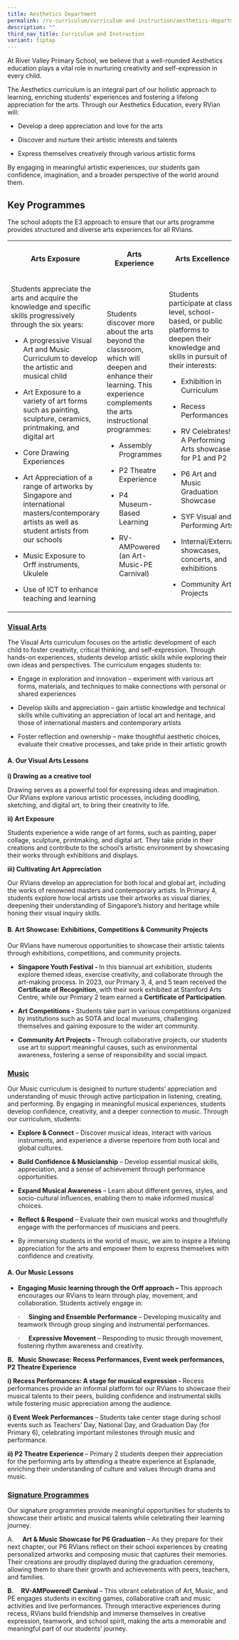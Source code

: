 ```yaml
---
title: Aesthetics Department
permalink: /rv-curriculum/curriculum-and-instruction/aesthetics-department/
description: ""
third_nav_title: Curriculum and Instruction
variant: tiptap
---
```

<p>At River Valley Primary School, we believe that a well-rounded Aesthetics
education plays a vital role in nurturing creativity and self-expression
in every child.</p>
<p>The Aesthetics curriculum is an integral part of our holistic approach
to learning, enriching students' experiences and fostering a lifelong appreciation
for the arts. Through our Aesthetics Education, every RVian will:</p>
<ul data-tight="true" class="tight">
<li>
<p>Develop a deep appreciation and love for the arts</p>
</li>
<li>
<p>Discover and nurture their artistic interests and talents</p>
</li>
<li>
<p>Express themselves creatively through various artistic forms</p>
</li>
</ul>
<p>By engaging in meaningful artistic experiences, our students gain confidence,
imagination, and a broader perspective of the world around them.</p>
<h2><strong>Key Programmes</strong></h2>
<p>The school adopts the E3 approach to ensure that our arts programme provides
structured and diverse arts experiences for all RVians.</p>
<table style="minWidth: 75px">
<colgroup>
<col>
<col>
<col>
</colgroup>
<tbody>
<tr>
<th rowspan="1" colspan="1">
<p>Arts Exposure</p>
</th>
<th rowspan="1" colspan="1">
<p>Arts Experience</p>
</th>
<th rowspan="1" colspan="1">
<p>Arts Excellence</p>
</th>
</tr>
<tr>
<td rowspan="1" colspan="1">
<p>Students appreciate the arts and acquire the knowledge and specific skills
progressively through the six years:</p>
<ul data-tight="true" class="tight">
<li>
<p>A progressive Visual Art and Music Curriculum to develop the artistic
and musical child</p>
</li>
<li>
<p>Art Exposure to a variety of art forms such as painting, sculpture, ceramics,
printmaking, and digital art</p>
</li>
<li>
<p>Core Drawing Experiences</p>
</li>
<li>
<p>Art Appreciation of a range of artworks by Singapore and international
masters/contemporary artists as well as student artists from our schools</p>
</li>
<li>
<p>Music Exposure to Orff instruments, Ukulele</p>
</li>
<li>
<p>Use of ICT to enhance teaching and learning</p>
</li>
</ul>
</td>
<td rowspan="1" colspan="1">
<p>Students discover more about the arts beyond the classroom, which will
deepen and enhance their learning. This experience complements the arts
instructional programmes:</p>
<ul data-tight="true" class="tight">
<li>
<p>Assembly Programmes</p>
</li>
<li>
<p>P2 Theatre Experience</p>
</li>
<li>
<p>P4 Museum-Based Learning</p>
</li>
<li>
<p>RV-AMPowered (an Art-Music-PE Carnival)</p>
</li>
</ul>
</td>
<td rowspan="1" colspan="1">
<p>Students participate at class level, school-based, or public platforms
to deepen their knowledge and skills in pursuit of their interests:</p>
<ul data-tight="true" class="tight">
<li>
<p>Exhibition in Curriculum</p>
</li>
<li>
<p>Recess Performances</p>
</li>
<li>
<p>RV Celebrates! A Performing Arts showcase for P1 and P2</p>
</li>
<li>
<p>P6 Art and Music Graduation Showcase</p>
</li>
<li>
<p>SYF Visual and Performing Arts</p>
</li>
<li>
<p>Internal/External showcases, concerts, and exhibitions</p>
</li>
<li>
<p>Community Art Projects</p>
</li>
</ul>
</td>
</tr>
</tbody>
</table>
<h3><strong><u>Visual Arts</u></strong></h3>
<p>The Visual Arts curriculum focuses on the artistic development of each
child to foster creativity, critical thinking, and self-expression. Through
hands-on experiences, students develop artistic skills while exploring
their own ideas and perspectives. The curriculum engages students to:</p>
<ul data-tight="true" class="tight">
<li>
<p>Engage in exploration and innovation – experiment with various art forms,
materials, and techniques to make connections with personal or shared experiences</p>
</li>
<li>
<p>Develop skills and appreciation – gain artistic knowledge and technical
skills while cultivating an appreciation of local art and heritage, and
those of international masters and contemporary artists</p>
</li>
<li>
<p>Foster reflection and ownership – make thoughtful aesthetic choices, evaluate
their creative processes, and take pride in their artistic growth</p>
</li>
</ul>
<h4><strong>A. Our Visual Arts Lessons</strong></h4>
<p><strong>i) Drawing as a creative tool</strong>
</p>
<p>Drawing serves as a powerful tool for expressing ideas and imagination.
Our RVians explore various artistic processes, including doodling, sketching,
and digital art, to bring their creativity to life.</p>
<p><strong>ii) Art Exposure</strong>
</p>
<p>Students experience a wide range of art forms, such as painting, paper
collage, sculpture, printmaking, and digital art. They take pride in their
creations and contribute to the school’s artistic environment by showcasing
their works through exhibitions and displays.</p>
<p><strong>iii) Cultivating Art Appreciation</strong>
</p>
<p>Our RVians develop an appreciation for both local and global art, including
the works of renowned masters and contemporary artists. In Primary 4, students
explore how local artists use their artworks as visual diaries, deepening
their understanding of Singapore’s history and heritage while honing their
visual inquiry skills.</p>
<p></p>
<p></p>
<h4><strong>B. Art Showcase: Exhibitions, Competitions &amp; Community Projects</strong></h4>
<p>Our RVians have numerous opportunities to showcase their artistic talents
through exhibitions, competitions, and community projects.</p>
<ul data-tight="true" class="tight">
<li>
<p><strong>Singapore Youth Festival - </strong>In this biannual art exhibition,
students explore themed ideas, exercise creativity, and collaborate through
the art-making process. In 2023, our Primary 3, 4, and 5 team received
the <strong>Certificate of Recognition</strong>, with their work exhibited
at Stamford Arts Centre, while our Primary 2 team earned a <strong>Certificate of Participation</strong>.</p>
</li>
<li>
<p><strong>Art Competitions - </strong>Students take part in various competitions
organized by institutions such as SOTA and local museums, challenging themselves
and gaining exposure to the wider art community.</p>
</li>
<li>
<p><strong>Community Art Projects - </strong>Through collaborative projects,
our students use art to support meaningful causes, such as environmental
awareness, fostering a sense of responsibility and social impact.</p>
<p></p>
</li>
</ul>
<h3><strong><u>Music</u></strong></h3>
<p>Our Music curriculum is designed to nurture students’ appreciation and
understanding of music through active participation in listening, creating,
and performing. By engaging in meaningful musical experiences, students
develop confidence, creativity, and a deeper connection to music. Through
our curriculum, students:</p>
<ul data-tight="true" class="tight">
<li>
<p><strong>Explore &amp; Connect</strong> – Discover musical ideas, interact
with various instruments, and experience a diverse repertoire from both
local and global cultures.</p>
</li>
<li>
<p><strong>Build Confidence &amp; Musicianship</strong> – Develop essential
musical skills, appreciation, and a sense of achievement through performance
opportunities.</p>
</li>
<li>
<p> <strong>Expand Musical Awareness</strong> – Learn about different genres,
styles, and socio-cultural influences, enabling them to make informed musical
choices.</p>
</li>
<li>
<p><strong>Reflect &amp; Respond</strong> – Evaluate their own musical works
and thoughtfully engage with the performances of musicians and peers.</p>
</li>
<li>
<p>By immersing students in the world of music, we aim to inspire a lifelong
appreciation for the arts and empower them to express themselves with confidence
and creativity.</p>
</li>
</ul>
<h4><strong>A. Our Music Lessons</strong></h4>
<ul data-tight="true" class="tight">
<li>
<p><strong>Engaging Music learning through the Orff approach – </strong>This
approach encourages our RVians to learn through play, movement, and collaboration.
Students actively engage in:</p>
<p>·&nbsp;&nbsp;&nbsp;&nbsp; <strong>Singing and Ensemble Performance</strong> –
Developing musicality and teamwork through group singing and instrumental
performances.</p>
<p>·&nbsp;&nbsp;&nbsp;&nbsp; <strong>Expressive Movement</strong> – Responding
to music through movement, fostering rhythm awareness and creativity.</p>
</li>
</ul>
<p><strong>B.&nbsp;&nbsp; Music Showcase: Recess Performances, Event week performances, P2 Theatre Experience</strong>
</p>
<p><strong>i)&nbsp;Recess Performances: A stage for musical expression - </strong>Recess
performances provide an informal platform for our RVians to showcase their
musical talents to their peers, building confidence and instrumental skills
while fostering music appreciation among the audience.</p>
<p><strong>i) Event Week Performances </strong>– Students take center stage
during school events such as Teachers’ Day, National Day, and Graduation
Day (for Primary 6), celebrating important milestones through music and
performance.</p>
<p><strong>ii) P2 Theatre Experience </strong>– Primary 2 students deepen
their appreciation for the performing arts by attending a theatre experience
at Esplanade, enriching their understanding of culture and values through
drama and music.</p>
<p></p>
<h3><strong><u>Signature Programmes</u></strong></h3>
<p>Our signature programmes provide meaningful opportunities for students
to showcase their artistic and musical talents while celebrating their
learning journey.</p>
<p>A.&nbsp;&nbsp;&nbsp;&nbsp; <strong>Art &amp; Music Showcase for P6 Graduation </strong>–
As they prepare for their next chapter, our P6 RVians reflect on their
school experiences by creating personalized artworks and composing music
that captures their memories. Their creations are proudly displayed during
the graduation ceremony, allowing them to share their growth and achievements
with peers, teachers, and families.</p>
<p></p>
<p><strong>B.&nbsp;&nbsp;&nbsp;&nbsp; RV-AMPowered! Carnival </strong>– This
vibrant celebration of Art, Music, and PE engages students in exciting
games, collaborative craft and music activities and live performances.
Through interactive experiences during recess, RVians build friendship
and immerse themselves in creative expression, teamwork, and school spirit,
making the arts a memorable and meaningful part of our students’ journey.</p>
<p></p>